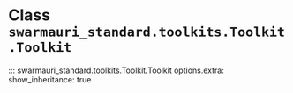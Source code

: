 # Class `swarmauri_standard.toolkits.Toolkit.Toolkit`

::: swarmauri_standard.toolkits.Toolkit.Toolkit
    options.extra:
      show_inheritance: true


